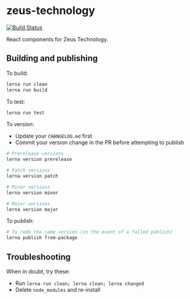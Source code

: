 # zeus-technology

[![Build Status](https://travis-ci.org/WapoZeusTechnology/zeus-technology.svg?branch=master)](https://travis-ci.org/WapoZeusTechnology/zeus-technology)

React components for Zeus Technology.

## Building and publishing

To build:

```sh
lerna run clean
lerna run build
```

To test:

```sh
lerna run test
```

To version:

- Update your `CHANGELOG.md` first
- Commit your version change in the PR before attempting to publish

```sh
# Prerelease versions
lerna version prerelease

# Patch versions
lerna version patch

# Minor versions
lerna version minor

# Major versions
lerna version major
```

To publish:

```sh
# To redo the same version (in the event of a failed publish)
lerna publish from-package
```

## Troubleshooting

When in doubt, try these:

- Run `lerna run clean; lerna clean; lerna changed`
- Delete `node_modules` and re-install
